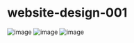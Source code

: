 # website-design-001
![image](https://user-images.githubusercontent.com/15544026/196496166-1ca97401-0e08-4957-96eb-5475850915bf.png)
![image](https://user-images.githubusercontent.com/15544026/196642515-28072cc8-6cde-417a-bf36-1efc404c6cc6.png)
![image](https://user-images.githubusercontent.com/15544026/196642744-30187ad4-c8f3-46bd-85eb-1ac2b55df15e.png)


